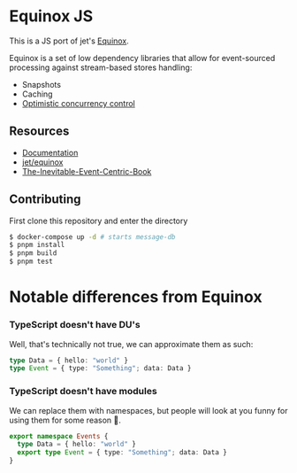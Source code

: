 # Equinox JS

This is a JS port of jet's [Equinox](https://github.com/jet/equinox).

Equinox is a set of low dependency libraries that allow for event-sourced processing against stream-based stores handling:

- Snapshots
- Caching
- [Optimistic concurrency control](https://en.wikipedia.org/wiki/Optimistic_concurrency_control)

## Resources

- [Documentation](https://equinox-project.github.io/equinox-js/docs/intro)
- [jet/equinox](https://github.com/jet/equinox)
- [The-Inevitable-Event-Centric-Book](https://github.com/ylorph/The-Inevitable-Event-Centric-Book/issues)

## Contributing

First clone this repository and enter the directory

```sh
$ docker-compose up -d # starts message-db
$ pnpm install
$ pnpm build
$ pnpm test
```

# Notable differences from Equinox

### TypeScript doesn't have DU's

Well, that's technically not true, we can approximate them as such:

```typescript
type Data = { hello: "world" }
type Event = { type: "Something"; data: Data }
```

### TypeScript doesn't have modules

We can replace them with namespaces, but people will look at you funny for using them
for some reason 🤷.

```typescript
export namespace Events {
  type Data = { hello: "world" }
  export type Event = { type: "Something"; data: Data }
}
```
